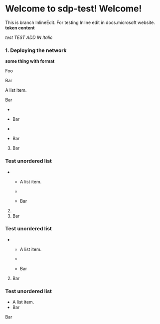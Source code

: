# Welcome to sdp-test! Welcome!

This is branch InlineEdit. For testing Inline edit in docs.microsoft
website. **token content**

*test TEST ADD IN Italic*


### 1. Deploying the network
**some thing with format**

Foo

Bar

A list item.

Bar


  - 
  - Bar


  - 
  - Bar


3.  Bar

### 

### Test unordered list

  -   - A list item.
    
      - 
      - Bar


2.  
3.  Bar

### 

### Test unordered list

  -   - A list item.
    
      - 
      - Bar


2.  Bar

### Test unordered list
*   A list item.
*   Bar


  Bar


